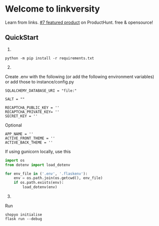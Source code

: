 # Welcome to linkversity

Learn from links. [#7 featured product](https://www.producthunt.com/products/contriblearn#contriblearn) on ProductHunt. free & opensource!

## QuickStart


1.

```
python -m pip install -r requirements.txt
```

2.

Create .env with the following (or add the following environment variables) or add those to instance/config.py

```.env
SQLALCHEMY_DATABASE_URI = "file:"

SALT = ""

RECAPTCHA_PUBLIC_KEY = ''
RECAPTCHA_PRIVATE_KEY= ''
SECRET_KEY = ''
```

Optional

```
APP_NAME = ''
ACTIVE_FRONT_THEME = ''
ACTIVE_BACK_THEME = ''
```

If using gunicorn locally, use this

```py
import os
from dotenv import load_dotenv

for env_file in ('.env', '.flaskenv'):
    env = os.path.join(os.getcwd(), env_file)
    if os.path.exists(env):
        load_dotenv(env)
```

3.

Run

```
shopyo initialise
flask run --debug
```
